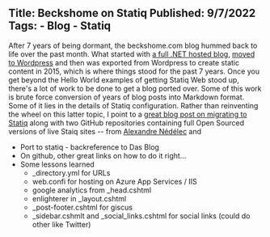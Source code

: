Title: Beckshome on Statiq
Published: 9/7/2022
Tags:
    - Blog
    - Statiq
---
After 7 years of being dormant, the beckshome.com blog hummed back to life over the past month. What started with [a full .NET hosted blog](/2006/06/das-blog-installation), [moved to Wordpress](/2011/09/web-hosting-provider-cutover) and then was exported from Wordpress to create static content in 2015, which is where things stood for the past 7 years. Once you get beyond the Hello World examples of getting Statiq Web stood up, there's a lot of work to be done to get a blog ported over. Some of this work is brute force conversion of years of blog posts into Markdown format. Some of it lies in the details of Statiq configuration. Rather than reinventing the wheel on this latter topic, I point to a [great blog post on migrating to Statiq](https://www.techwatching.dev/posts/migrating-blog) along with two GitHub repositories containing full Open Sourced versions of live Staiq sites -- from [Alexandre Nédélec](https://github.com/techwatching/techwatching.dev) and  

* Port to statiq - backreference to Das Blog
* On github, other great links on how to do it right...
* Some lessons learned
    * _directory.yml for URLs
    * web.confi for hosting on Azure App Services / IIS
    * google analytics from _head.cshtml
    * enlighterer in _layout.cshtml
    * _post-footer.cshtml for giscus
    * _sidebar.cshmlt and _social_links.cshtml for social links (could do other like Twitter)
